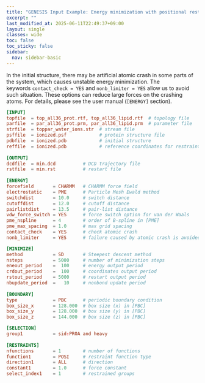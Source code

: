 ```yaml
---
title: "GENESIS Input Example: Energy minimization with positional restraints on protein heavy atoms"
excerpt: ""
last_modified_at: 2025-06-11T22:49:37+09:00
layout: single
classes: wide
toc: false
toc_sticky: false
sidebar:
  nav: sidebar-basic
---
```


In the initial structure, there may be artificial atomic crash in some parts of
the system, which causes unstable energy minimization. The
keywords `contact_check = YES` and `nonb_limiter = YES` allow us to avoid such
situation. These options can reduce large forces on the crashing atoms. For
details, please see the user manual (`[ENERGY]` section).


```toml
[INPUT]
topfile  = top_all36_prot.rtf, top_all36_lipid.rtf  # topology file
parfile  = par_all36_prot.prm, par_all36_lipid.prm  # parameter file
strfile  = toppar_water_ions.str  # stream file
psffile  = ionized.psf            # protein structure file
pdbfile  = ionized.pdb            # initial structure
reffile  = ionized.pdb            # reference coordinates for restraints
 
[OUTPUT]
dcdfile  = min.dcd          # DCD trajectory file
rstfile  = min.rst          # restart file
 
[ENERGY]
forcefield       = CHARMM   # CHARMM force field
electrostatic    = PME      # Particle Mesh Ewald method
switchdist       = 10.0     # switch distance
cutoffdist       = 12.0     # cutoff distance
pairlistdist     = 13.5     # pair-list distance
vdw_force_switch = YES      # force switch option for van der Waals
pme_nspline      = 4        # order of B-spline in [PME]
pme_max_spacing  = 1.0      # max grid spacing 
contact_check    = YES      # check atomic crash
nonb_limiter     = YES      # failure caused by atomic crash is avoided

[MINIMIZE]
method           = SD       # Steepest descent method
nsteps           = 5000     # number of minimization steps
eneout_period    =  100     # energy output period
crdout_period    =  100     # coordinates output period
rstout_period    = 5000     # restart output period
nbupdate_period  =   10     # nonbond update period
 
[BOUNDARY]
type             = PBC      # periodic boundary condition
box_size_x       = 128.000  # box size (x) in [PBC]
box_size_y       = 128.000  # box size (y) in [PBC]
box_size_z       = 144.000  # box size (z) in [PBC]

[SELECTION]
group1           = sid:PROA and heavy
 
[RESTRAINTS]
nfunctions       = 1        # number of functions
function1        = POSI     # restraint function type
direction1       = ALL      # direction
constant1        = 1.0      # force constant
select_index1    = 1        # restrained groups
```

